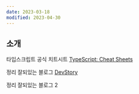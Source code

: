 ```yaml
---
date: 2023-03-18
modified: 2023-04-30
---
```


## 소개

타입스크립트 공식 치트시트
[TypeScript: Cheat Sheets](https://www.typescriptlang.org/cheatsheets)

정리 잘되있는 블로그
[DevStory](https://developer-talk.tistory.com/)

정리 잘되있는 블로그 2
